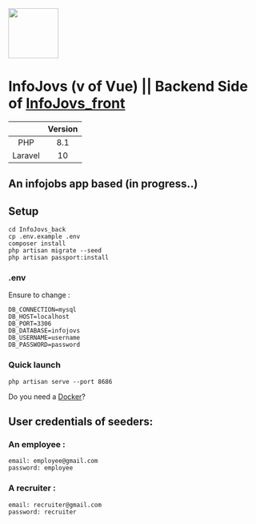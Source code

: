 <img src="https://github.com/joseangelcrn/InfoJovs_front/assets/47973568/d791fb03-8a2c-4dcf-af0d-00152e932339" width="100" height="100"> 


# InfoJovs (v of Vue) || Backend Side of [InfoJovs_front](https://github.com/joseangelcrn/InfoJovs_front)


|         | Version    |
| :---:   | :---: | 
| PHP     | 8.1   |
| Laravel     | 10   |

## An infojobs app based (in progress..) 

## Setup 

```
cd InfoJovs_back
cp .env.example .env
composer install 
php artisan migrate --seed
php artisan passport:install
```

### .env
Ensure to change :
```
DB_CONNECTION=mysql
DB_HOST=localhost
DB_PORT=3306
DB_DATABASE=infojovs
DB_USERNAME=username
DB_PASSWORD=password
```
### Quick launch

````
php artisan serve --port 8686
````

Do you need a [Docker](https://hub.docker.com/repository/docker/josanangel/lamp_php81_xdebug31_laravel/general)?

## User credentials of seeders:

### An employee : 

```
email: employee@gmail.com
password: employee
```

### A recruiter : 

```
email: recruiter@gmail.com
password: recruiter
```
